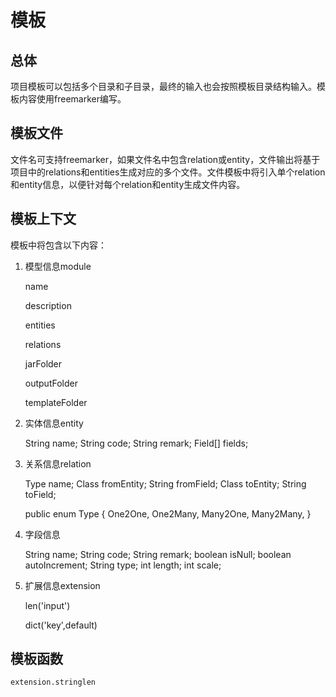 # 模板

## 总体

项目模板可以包括多个目录和子目录，最终的输入也会按照模板目录结构输入。模板内容使用freemarker编写。

## 模板文件

文件名可支持freemarker，如果文件名中包含relation或entity，文件输出将基于项目中的relations和entities生成对应的多个文件。文件模板中将引入单个relation和entity信息，以便针对每个relation和entity生成文件内容。

## 模板上下文

模板中将包含以下内容：

1. 模型信息module

   name

   description

   entities

   relations

   jarFolder

   outputFolder

   templateFolder

2. 实体信息entity

   String name;
   String code;
   String remark;
   Field[] fields;

3. 关系信息relation

   Type name;
   Class fromEntity;
   String fromField;
   Class toEntity;
   String toField;

   public enum Type {
       One2One,
       One2Many,
       Many2One,
       Many2Many,
   }

4. 字段信息

   String name;
   String code;
   String remark;
   boolean isNull;
   boolean autoIncrement;
   String type;
   int length;
   int scale;

5. 扩展信息extension

   len('input')

   dict('key',default)


## 模板函数

```
extension.stringlen
```

